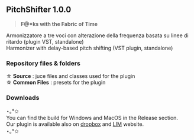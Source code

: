 ## PitchShifter 1.0.0
> **F@\*ks with the Fabric of Time**

Armonizzatore a tre voci con alterazione della frequenza basata su linee di ritardo (plugin VST, standalone) <br>
Harmonizer with delay-based pitch shifting (VST plugin, standalone)

### Repository files & folders

☆ **Source** : juce files and classes used for the plugin <br>
☆ **Common Files** : presets for the plugin <br>

### Downloads

⋆｡°✩ <br>
You can find the build for Windows and MacOS in the Release section. <br>
Our plugin is available also on [dropbox](https://www.dropbox.com/sh/bhg6qcljfvwfwdk/AADGiG4s0tXkn8_Tgm_Jq9HNa?dl=0) and [LIM](https://www.lim.di.unimi.it/) website.<br> ⋆｡°✩

